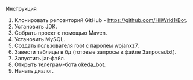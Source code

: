 Инструкция

1. Клонировать репозиторий GitHub - https://github.com/HllWrld1/Bot.
2. Установить JDK. 
3. Собрать проект с помощью Maven.
4. Установить MySQL.
5. Создать пользователя root с паролем wojanxz7.
6. Завести таблицы в бд (готовые запросы в файле Запросы.txt). 
7. Запустить jar-файл. 
8. Открыть телеграм-бота okeda_bot. 
9. Начать диалог. 